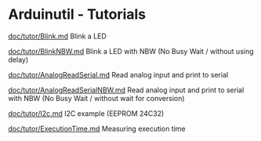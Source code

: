 # Arduinutil - Tutorials

[doc/tutor/Blink.md](./tutor/Blink.md)
Blink a LED

[doc/tutor/BlinkNBW.md](./tutor/BlinkNBW.md)
Blink a LED with NBW (No Busy Wait / without using delay)

[doc/tutor/AnalogReadSerial.md](./tutor/AnalogReadSerial.md)
Read analog input and print to serial

[doc/tutor/AnalogReadSerialNBW.md](./tutor/AnalogReadSerialNBW.md)
Read analog input and print to serial with NBW (No Busy Wait / without wait for
conversion)

[doc/tutor/I2c.md](./tutor/I2c.md)
I2C example (EEPROM 24C32)

[doc/tutor/ExecutionTime.md](./tutor/ExecutionTime.md)
Measuring execution time
